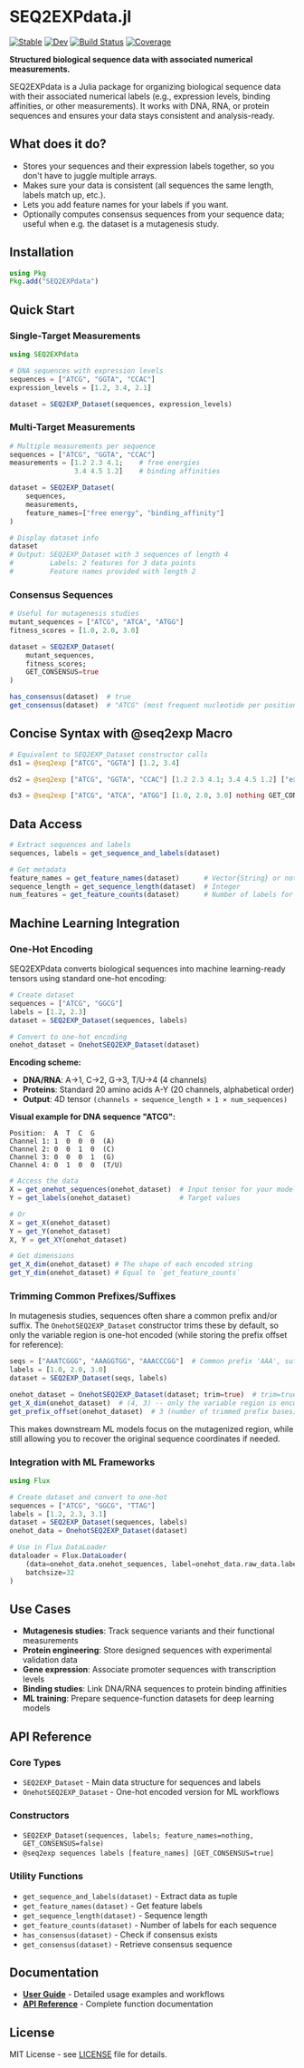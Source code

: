 # SEQ2EXPdata.jl

[![Stable](https://img.shields.io/badge/docs-stable-blue.svg)](https://kchu25.github.io/SEQ2EXPdata.jl/stable/)
[![Dev](https://img.shields.io/badge/docs-dev-blue.svg)](https://kchu25.github.io/SEQ2EXPdata.jl/dev/)
[![Build Status](https://github.com/kchu25/SEQ2EXPdata.jl/actions/workflows/CI.yml/badge.svg?branch=main)](https://github.com/kchu25/SEQ2EXPdata.jl/actions/workflows/CI.yml?query=branch%3Amain)
[![Coverage](https://codecov.io/gh/kchu25/SEQ2EXPdata.jl/branch/main/graph/badge.svg)](https://codecov.io/gh/kchu25/SEQ2EXPdata.jl)

**Structured biological sequence data with associated numerical measurements.**

SEQ2EXPdata is a Julia package for organizing biological sequence data with their associated numerical labels (e.g., expression levels, binding affinities, or other measurements). It works with DNA, RNA, or protein sequences and ensures your data stays consistent and analysis-ready.

## What does it do?

- Stores your sequences and their expression labels together, so you don't have to juggle multiple arrays.
- Makes sure your data is consistent (all sequences the same length, labels match up, etc.).
- Lets you add feature names for your labels if you want.
- Optionally computes consensus sequences from your sequence data; useful when e.g. the dataset is a mutagenesis study.

## Installation

```julia
using Pkg
Pkg.add("SEQ2EXPdata")
```

## Quick Start

### Single-Target Measurements
```julia
using SEQ2EXPdata

# DNA sequences with expression levels
sequences = ["ATCG", "GGTA", "CCAC"]
expression_levels = [1.2, 3.4, 2.1]

dataset = SEQ2EXP_Dataset(sequences, expression_levels)
```

### Multi-Target Measurements
```julia
# Multiple measurements per sequence
sequences = ["ATCG", "GGTA", "CCAC"]
measurements = [1.2 2.3 4.1;    # free energies
                3.4 4.5 1.2]    # binding affinities

dataset = SEQ2EXP_Dataset(
    sequences, 
    measurements,
    feature_names=["free energy", "binding_affinity"]
)

# Display dataset info
dataset
# Output: SEQ2EXP_Dataset with 3 sequences of length 4
#         Labels: 2 features for 3 data points
#         Feature names provided with length 2
```

### Consensus Sequences
```julia
# Useful for mutagenesis studies
mutant_sequences = ["ATCG", "ATCA", "ATGG"]
fitness_scores = [1.0, 2.0, 3.0]

dataset = SEQ2EXP_Dataset(
    mutant_sequences, 
    fitness_scores; 
    GET_CONSENSUS=true
)

has_consensus(dataset)  # true
get_consensus(dataset)  # "ATCG" (most frequent nucleotide per position)
```

## Concise Syntax with @seq2exp Macro

```julia
# Equivalent to SEQ2EXP_Dataset constructor calls
ds1 = @seq2exp ["ATCG", "GGTA"] [1.2, 3.4]

ds2 = @seq2exp ["ATCG", "GGTA", "CCAC"] [1.2 2.3 4.1; 3.4 4.5 1.2] ["exp", "binding"]

ds3 = @seq2exp ["ATCG", "ATCA", "ATGG"] [1.0, 2.0, 3.0] nothing GET_CONSENSUS=true
```

## Data Access

```julia
# Extract sequences and labels
sequences, labels = get_sequence_and_labels(dataset)

# Get metadata
feature_names = get_feature_names(dataset)      # Vector{String} or nothing
sequence_length = get_sequence_length(dataset)  # Integer
num_features = get_feature_counts(dataset)      # Number of labels for each sequence
```
## Machine Learning Integration

### One-Hot Encoding

SEQ2EXPdata converts biological sequences into machine learning-ready tensors using standard one-hot encoding:

```julia
# Create dataset
sequences = ["ATCG", "GGCG"] 
labels = [1.2, 2.3]
dataset = SEQ2EXP_Dataset(sequences, labels)

# Convert to one-hot encoding
onehot_dataset = OnehotSEQ2EXP_Dataset(dataset)
```

**Encoding scheme:**
- **DNA/RNA**: A→1, C→2, G→3, T/U→4 (4 channels)
- **Proteins**: Standard 20 amino acids A-Y (20 channels, alphabetical order)
- **Output**: 4D tensor `(channels × sequence_length × 1 × num_sequences)`

**Visual example for DNA sequence "ATCG":**
```
Position:  A  T  C  G
Channel 1: 1  0  0  0  (A)
Channel 2: 0  0  1  0  (C) 
Channel 3: 0  0  0  1  (G)
Channel 4: 0  1  0  0  (T/U)
```

```julia
# Access the data
X = get_onehot_sequences(onehot_dataset)  # Input tensor for your model
Y = get_labels(onehot_dataset)            # Target values

# Or
X = get_X(onehot_dataset)
Y = get_Y(onehot_dataset)
X, Y = get_XY(onehot_dataset)

# Get dimensions
get_X_dim(onehot_dataset) # The shape of each encoded string
get_Y_dim(onehot_dataset) # Equal to `get_feature_counts`
```

### Trimming Common Prefixes/Suffixes

In mutagenesis studies, sequences often share a common prefix and/or suffix. The `OnehotSEQ2EXP_Dataset` constructor trims these by default, so only the variable region is one-hot encoded (while storing the prefix offset for reference):

```julia
seqs = ["AAATCGGG", "AAAGGTGG", "AAACCCGG"]  # Common prefix 'AAA', suffix 'GG'
labels = [1.0, 2.0, 3.0]
dataset = SEQ2EXP_Dataset(seqs, labels)

onehot_dataset = OnehotSEQ2EXP_Dataset(dataset; trim=true)  # trim=true by default
get_X_dim(onehot_dataset)  # (4, 3) -- only the variable region is encoded
get_prefix_offset(onehot_dataset)  # 3 (number of trimmed prefix bases)
```

This makes downstream ML models focus on the mutagenized region, while still allowing you to recover the original sequence coordinates if needed.


### Integration with ML Frameworks
```julia
using Flux

# Create dataset and convert to one-hot
sequences = ["ATCG", "GGCG", "TTAG"]
labels = [1.2, 2.3, 3.1]
dataset = SEQ2EXP_Dataset(sequences, labels)
onehot_data = OnehotSEQ2EXP_Dataset(dataset)

# Use in Flux DataLoader
dataloader = Flux.DataLoader(
    (data=onehot_data.onehot_sequences, label=onehot_data.raw_data.labels),
    batchsize=32
)
```

## Use Cases

- **Mutagenesis studies**: Track sequence variants and their functional measurements
- **Protein engineering**: Store designed sequences with experimental validation data  
- **Gene expression**: Associate promoter sequences with transcription levels
- **Binding studies**: Link DNA/RNA sequences to protein binding affinities
- **ML training**: Prepare sequence-function datasets for deep learning models

## API Reference

### Core Types
- `SEQ2EXP_Dataset` - Main data structure for sequences and labels
- `OnehotSEQ2EXP_Dataset` - One-hot encoded version for ML workflows

### Constructors
- `SEQ2EXP_Dataset(sequences, labels; feature_names=nothing, GET_CONSENSUS=false)`
- `@seq2exp sequences labels [feature_names] [GET_CONSENSUS=true]`

### Utility Functions
- `get_sequence_and_labels(dataset)` - Extract data as tuple
- `get_feature_names(dataset)` - Get feature labels
- `get_sequence_length(dataset)` - Sequence length
- `get_feature_counts(dataset)` - Number of labels for each sequence
- `has_consensus(dataset)` - Check if consensus exists
- `get_consensus(dataset)` - Retrieve consensus sequence

## Documentation

- [**User Guide**](https://kchu25.github.io/SEQ2EXPdata.jl/dev/) - Detailed usage examples and workflows
- [**API Reference**](https://kchu25.github.io/SEQ2EXPdata.jl/dev/api/) - Complete function documentation

## License

MIT License - see [LICENSE](LICENSE) file for details.
